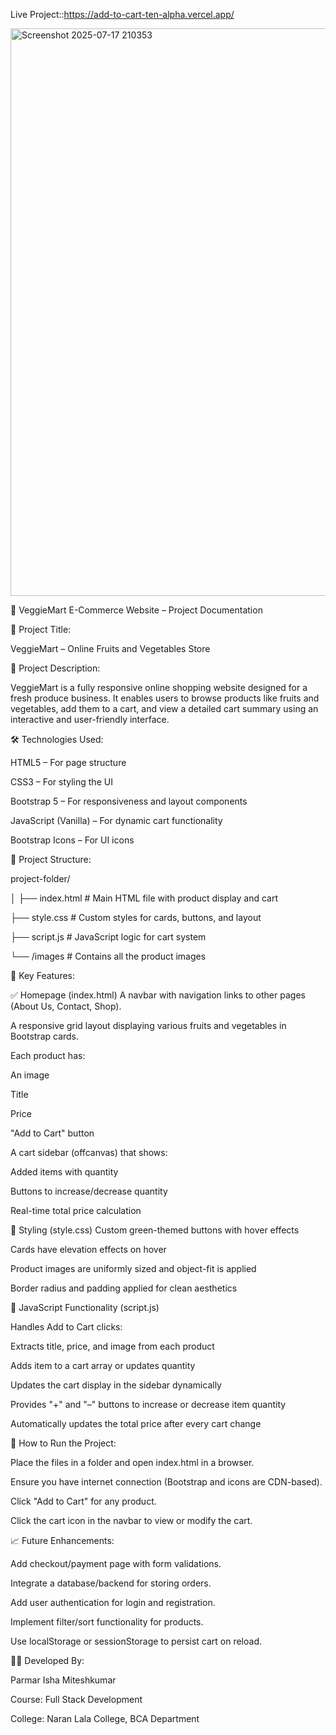 Live Project::https://add-to-cart-ten-alpha.vercel.app/


<img width="1919" height="908" alt="Screenshot 2025-07-17 210353" src="https://github.com/user-attachments/assets/cb7094c2-5e63-4e74-8a5e-8fd9bf854762" />


🛒 VeggieMart E-Commerce Website – Project Documentation


📌 Project Title:

VeggieMart – Online Fruits and Vegetables Store

📄 Project Description:


VeggieMart is a fully responsive online shopping website designed for a fresh produce business. It enables users to browse products like fruits and vegetables, add them to a cart, and view a detailed cart summary using an interactive and user-friendly interface.

🛠️ Technologies Used:

HTML5 – For page structure

CSS3 – For styling the UI

Bootstrap 5 – For responsiveness and layout components

JavaScript (Vanilla) – For dynamic cart functionality

Bootstrap Icons – For UI icons

📂 Project Structure:

project-folder/

│
├── index.html               # Main HTML file with product display and cart

├── style.css                # Custom styles for cards, buttons, and layout

├── script.js                # JavaScript logic for cart system

└── /images                  # Contains all the product images

🔎 Key Features:

✅ Homepage (index.html)
A navbar with navigation links to other pages (About Us, Contact, Shop).

A responsive grid layout displaying various fruits and vegetables in Bootstrap cards.

Each product has:

An image

Title

Price

"Add to Cart" button

A cart sidebar (offcanvas) that shows:

Added items with quantity

Buttons to increase/decrease quantity

Real-time total price calculation

🎨 Styling (style.css)
Custom green-themed buttons with hover effects

Cards have elevation effects on hover

Product images are uniformly sized and object-fit is applied

Border radius and padding applied for clean aesthetics

🧠 JavaScript Functionality (script.js)

Handles Add to Cart clicks:

Extracts title, price, and image from each product

Adds item to a cart array or updates quantity

Updates the cart display in the sidebar dynamically

Provides "+" and "–" buttons to increase or decrease item quantity

Automatically updates the total price after every cart change

🧪 How to Run the Project:

Place the files in a folder and open index.html in a browser.

Ensure you have internet connection (Bootstrap and icons are CDN-based).

Click "Add to Cart" for any product.

Click the cart icon in the navbar to view or modify the cart.

📈 Future Enhancements:

Add checkout/payment page with form validations.

Integrate a database/backend for storing orders.

Add user authentication for login and registration.

Implement filter/sort functionality for products.

Use localStorage or sessionStorage to persist cart on reload.

👨‍💻 Developed By:

Parmar Isha Miteshkumar

Course: Full Stack Development

College: Naran Lala College, BCA Department


